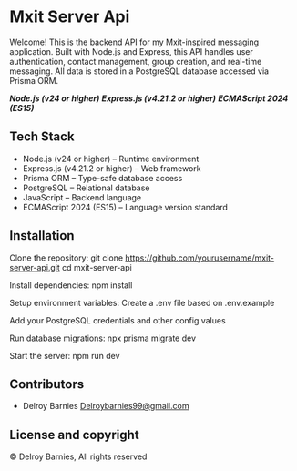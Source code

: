 # Mxit Server Api 

Welcome! This is the backend API for my Mxit-inspired messaging application.
Built with Node.js and Express, this API handles user authentication, contact management, group creation, and real-time messaging. 
All data is stored in a PostgreSQL database accessed via Prisma ORM.

***Node.js (v24 or higher)***
***Express.js (v4.21.2 or higher)***
***ECMAScript 2024 (ES15)***

## Tech Stack

- Node.js (v24 or higher) – Runtime environment
- Express.js (v4.21.2 or higher) – Web framework
- Prisma ORM – Type-safe database access
- PostgreSQL – Relational database
- JavaScript – Backend language
- ECMAScript 2024 (ES15) – Language version standard

## Installation

Clone the repository:
git clone https://github.com/yourusername/mxit-server-api.git
cd mxit-server-api

Install dependencies:
npm install

Setup environment variables:
Create a .env file based on .env.example

Add your PostgreSQL credentials and other config values

Run database migrations:
npx prisma migrate dev

Start the server:
npm run dev


## Contributors

- Delroy Barnies <Delroybarnies99@gmail.com>

## License and copyright

© Delroy Barnies, All rights reserved
